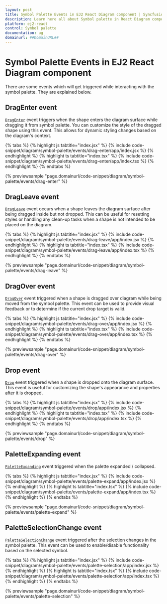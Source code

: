 ```yaml
---
layout: post
title: Symbol Palette Events in EJ2 React Diagram component | Syncfusion®
description: Learn here all about Symbol palette in React Diagram component of Syncfusion Essential® JS 2 and more.
platform: ej2-react
control: Symbol palette 
documentation: ug
domainurl: ##DomainURL##
---
```


# Symbol Palette Events in EJ2 React Diagram component

There are some events which will get triggered while interacting with the symbol palette. They are explained below.

## DragEnter event

[`DragEnter`](https://ej2.syncfusion.com/react/documentation/api/diagram/iDragEnterEventArgs) event triggers when the shape enters the diagram surface while dragging it from symbol palette. You can customize the style of the dragged shape using this event. This allows for dynamic styling changes based on the diagram's context.

{% tabs %}
{% highlight js tabtitle="index.jsx" %}
{% include code-snippet/diagram/symbol-palette/events/drag-enter/app/index.jsx %}
{% endhighlight %}
{% highlight ts tabtitle="index.tsx" %}
{% include code-snippet/diagram/symbol-palette/events/drag-enter/app/index.tsx %}
{% endhighlight %}
{% endtabs %}

 {% previewsample "page.domainurl/code-snippet/diagram/symbol-palette/events/drag-enter" %}

## DragLeave event

[`DragLeave`](https://ej2.syncfusion.com/react/documentation/api/diagram/iDragLeaveEventArgs) event occurs when a shape leaves the diagram surface after being dragged inside but not dropped. This can be useful for resetting styles or handling any clean-up tasks when a shape is not intended to be placed on the diagram.

{% tabs %}
{% highlight js tabtitle="index.jsx" %}
{% include code-snippet/diagram/symbol-palette/events/drag-leave/app/index.jsx %}
{% endhighlight %}
{% highlight ts tabtitle="index.tsx" %}
{% include code-snippet/diagram/symbol-palette/events/drag-leave/app/index.tsx %}
{% endhighlight %}
{% endtabs %}

 {% previewsample "page.domainurl/code-snippet/diagram/symbol-palette/events/drag-leave" %}

## DragOver event

[`DragOver`](https://ej2.syncfusion.com/react/documentation/api/diagram/iDragOverEventArgs) event triggered when a shape is dragged over diagram while being moved from the symbol palette. This event can be used to provide visual feedback or to determine if the current drop target is valid.

{% tabs %}
{% highlight js tabtitle="index.jsx" %}
{% include code-snippet/diagram/symbol-palette/events/drag-over/app/index.jsx %}
{% endhighlight %}
{% highlight ts tabtitle="index.tsx" %}
{% include code-snippet/diagram/symbol-palette/events/drag-over/app/index.tsx %}
{% endhighlight %}
{% endtabs %}

 {% previewsample "page.domainurl/code-snippet/diagram/symbol-palette/events/drag-over" %}

## Drop event

[`Drop`](https://ej2.syncfusion.com/react/documentation/api/diagram/iDropEventArgs/) event triggered when a shape is dropped onto the diagram surface. This event is useful for customizing the shape's appearance and properties after it is dropped.

{% tabs %}
{% highlight js tabtitle="index.jsx" %}
{% include code-snippet/diagram/symbol-palette/events/drop/app/index.jsx %}
{% endhighlight %}
{% highlight ts tabtitle="index.tsx" %}
{% include code-snippet/diagram/symbol-palette/events/drop/app/index.tsx %}
{% endhighlight %}
{% endtabs %}

 {% previewsample "page.domainurl/code-snippet/diagram/symbol-palette/events/drop" %}

## PaletteExpanding event

[`PaletteExpanding`](https://ej2.syncfusion.com/react/documentation/api/diagram/iPaletteExpandArgs/) event triggered when the palette expanded / collapsed.

{% tabs %}
{% highlight js tabtitle="index.jsx" %}
{% include code-snippet/diagram/symbol-palette/events/palette-expand/app/index.jsx %}
{% endhighlight %}
{% highlight ts tabtitle="index.tsx" %}
{% include code-snippet/diagram/symbol-palette/events/palette-expand/app/index.tsx %}
{% endhighlight %}
{% endtabs %}

 {% previewsample "page.domainurl/code-snippet/diagram/symbol-palette/events/palette-expand" %}

## PaletteSelectionChange event

[`PaletteSelectionChange`](https://ej2.syncfusion.com/react/documentation/api/diagram/iPaletteSelectionChangeArgs/) event triggered after the selection changes in the symbol palette. This event can be used to enable/disable functionality based on the selected symbol.

{% tabs %}
{% highlight js tabtitle="index.jsx" %}
{% include code-snippet/diagram/symbol-palette/events/palette-selection/app/index.jsx %}
{% endhighlight %}
{% highlight ts tabtitle="index.tsx" %}
{% include code-snippet/diagram/symbol-palette/events/palette-selection/app/index.tsx %}
{% endhighlight %}
{% endtabs %}

 {% previewsample "page.domainurl/code-snippet/diagram/symbol-palette/events/palette-selection" %}

